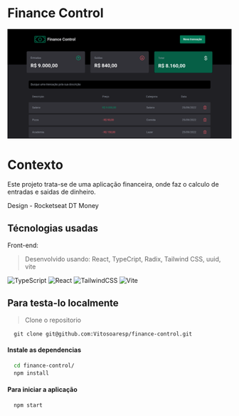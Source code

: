 # Finance Control

  <img src='finance-control-preview.png' alt='finance control preview' />

# Contexto
Este projeto trata-se de uma aplicação financeira, onde faz o calculo de entradas e saidas de dinheiro.

Design - Rocketseat DT Money

## Técnologias usadas

Front-end:
> Desenvolvido usando: React, TypeCript, Radix, Tailwind CSS, uuid, vite

![TypeScript](https://img.shields.io/badge/typescript-%23007ACC.svg?style=for-the-badge&logo=typescript&logoColor=white)
![React](https://img.shields.io/badge/react-%2320232a.svg?style=for-the-badge&logo=react&logoColor=%2361DAFB)
![TailwindCSS](https://img.shields.io/badge/tailwindcss-%2338B2AC.svg?style=for-the-badge&logo=tailwind-css&logoColor=white)
![Vite](https://img.shields.io/badge/vite-%23646CFF.svg?style=for-the-badge&logo=vite&logoColor=white)

## Para testa-lo localmente

> Clone o repositorio
```
  git clone git@github.com:Vitosoaresp/finance-control.git
```

#### Instale as dependencias

```bash
  cd finance-control/
  npm install
``` 
#### Para iniciar a aplicação

```
  npm start
```
